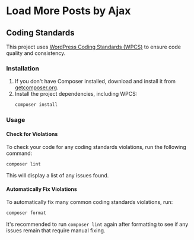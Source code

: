# Load More Posts by Ajax

## Coding Standards

This project uses [WordPress Coding Standards (WPCS)](https://github.com/WordPress/WordPress-Coding-Standards) to ensure code quality and consistency.

### Installation

1. If you don't have Composer installed, download and install it from [getcomposer.org](https://getcomposer.org/download/).
2. Install the project dependencies, including WPCS:
   ```bash
   composer install
   ```

### Usage

#### Check for Violations

To check your code for any coding standards violations, run the following command:

```bash
composer lint
```

This will display a list of any issues found.

#### Automatically Fix Violations

To automatically fix many common coding standards violations, run:

```bash
composer format
```

It's recommended to run `composer lint` again after formatting to see if any issues remain that require manual fixing.
